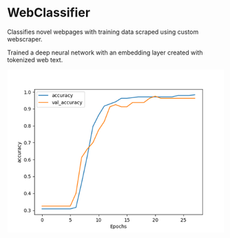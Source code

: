 # WebClassifier
Classifies novel webpages with training data scraped using custom webscraper.

Trained a deep neural network with an embedding layer created with tokenized web text. 

![Image](accuracy.png)
